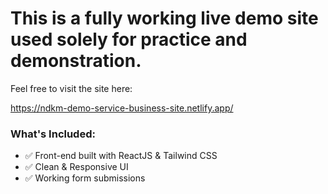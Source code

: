 # This is a fully working live demo site used solely for practice and demonstration.

Feel free to visit the site here:

https://ndkm-demo-service-business-site.netlify.app/

### What's Included:
- ✅ Front-end built with ReactJS & Tailwind CSS
- ✅ Clean & Responsive UI
- ✅ Working form submissions


